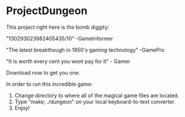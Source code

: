 # ProjectDungeon

This project right here is the bomb diggity:

"130293023982405435/10" -GameInformer

"The latest breakthough in 1950's gaming technology" -GamePro

"It is worth every cent you wont pay for it" - Gamer

Download now to get you one.

In order to run this incredible game:
1. Change directory to where all of the magical game files are located. 
2. Type "make; ./dungeon" on your local keyboard-to-text converter.
4. Enjoy!
